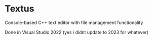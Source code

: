 # Textus
Console-based C++ text editor with file management functionality

Done in Visual Studio 2022 (yes i didnt update to 2023 for whatever)
